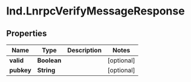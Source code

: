 # lnd.LnrpcVerifyMessageResponse

## Properties

Name | Type | Description | Notes
------------ | ------------- | ------------- | -------------
**valid** | **Boolean** |  | [optional] 
**pubkey** | **String** |  | [optional] 


